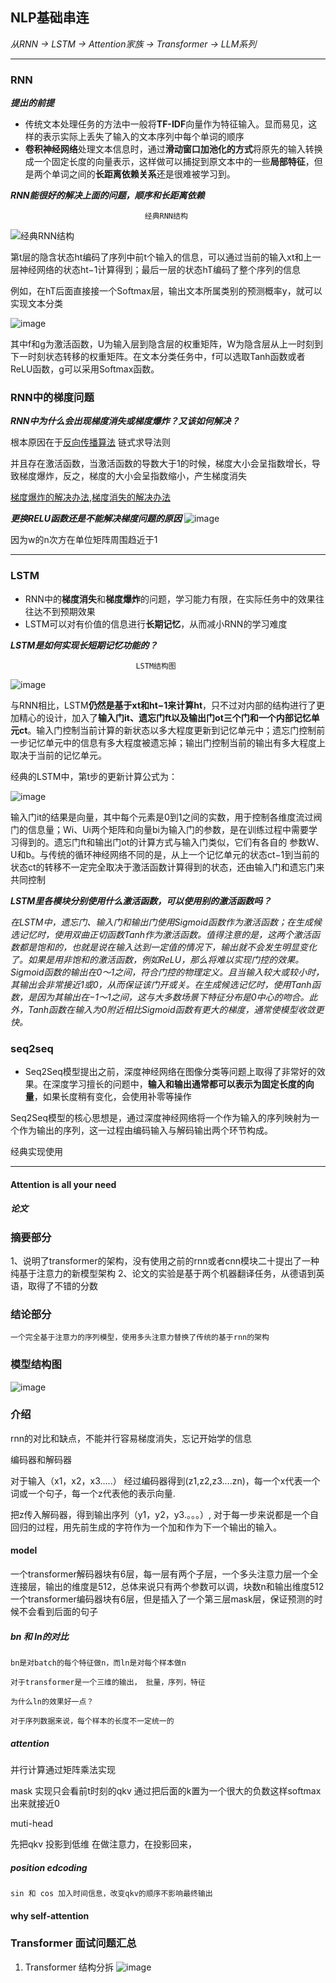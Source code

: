 ## NLP基础串连
_从RNN -> LSTM -> Attention家族 -> Transformer -> LLM系列_

---
### RNN 

_**提出的前提**_

- 传统文本处理任务的方法中一般将**TF-IDF**向量作为特征输入。显而易见，这样的表示实际上丢失了输入的文本序列中每个单词的顺序
- **卷积神经网络**处理文本信息时，通过**滑动窗口加池化的方式**将原先的输入转换成一个固定长度的向量表示，这样做可以捕捉到原文本中的一些**局部特征**，但是两个单词之间的**长距离依赖关系**还是很难被学习到。

_**RNN能很好的解决上面的问题，顺序和长距离依赖**_

                                  经典RNN结构

![经典RNN结构](https://github.com/space-zxs/ML-DL/assets/77714764/0b05a54c-d670-492d-a0cd-855b4542f133)

                                  
第t层的隐含状态ht编码了序列中前t个输入的信息，可以通过当前的输入xt和上一层神经网络的状态ht−1计算得到；最后一层的状态hT编码了整个序列的信息

例如，在hT后面直接接一个Softmax层，输出文本所属类别的预测概率y，就可以实现文本分类

![image](https://github.com/space-zxs/ML-DL/assets/77714764/91730ba8-a90f-4c9d-b262-345ad6156627)

其中f和g为激活函数，U为输入层到隐含层的权重矩阵，W为隐含层从上一时刻到下一时刻状态转移的权重矩阵。在文本分类任务中，f可以选取Tanh函数或者ReLU函数，g可以采用Softmax函数。

### RNN中的梯度问题

_**RNN中为什么会出现梯度消失或梯度爆炸？又该如何解决？**_

根本原因在于[反向传播算法](https://www.cnblogs.com/charlotte77/p/5629865.html) 链式求导法则

并且存在激活函数，当激活函数的导数大于1的时候，梯度大小会呈指数增长，导致梯度爆炸，反之，梯度的大小会呈指数缩小，产生梯度消失

[梯度爆炸的解决办法](),[梯度消失的解决办法]()

_**更换RELU函数还是不能解决梯度问题的原因**_
![image](https://github.com/space-zxs/ML-DL/assets/77714764/fc8aef27-4cf6-4710-9e3e-2058a4f13938)

因为w的n次方在单位矩阵周围趋近于1

---

### LSTM

- RNN中的**梯度消失**和**梯度爆炸**的问题，学习能力有限，在实际任务中的效果往往达不到预期效果
- LSTM可以对有价值的信息进行**长期记忆**，从而减小RNN的学习难度

_**LSTM是如何实现长短期记忆功能的？**_

                                LSTM结构图
                                
  ![image](https://github.com/space-zxs/ML-DL/assets/77714764/e10a46f3-ea94-4de3-abe2-53507e16d9d0)

与RNN相比，LSTM**仍然是基于xt和ht−1来计算ht**，只不过对内部的结构进行了更加精心的设计，加入了**输入门it、遗忘门ft以及输出门ot三个门和一个内部记忆单元ct**。输入门控制当前计算的新状态以多大程度更新到记忆单元中；遗忘门控制前一步记忆单元中的信息有多大程度被遗忘掉；输出门控制当前的输出有多大程度上取决于当前的记忆单元。

经典的LSTM中，第t步的更新计算公式为：

![image](https://github.com/space-zxs/ML-DL/assets/77714764/108bce27-b08c-46fb-948a-537c6b930188)

输入门it的结果是向量，其中每个元素是0到1之间的实数，用于控制各维度流过阀门的信息量；Wi、Ui两个矩阵和向量bi为输入门的参数，是在训练过程中需要学习得到的。遗忘门ft和输出门ot的计算方式与输入门类似，它们有各自的
参数W、U和b。与传统的循环神经网络不同的是，从上一个记忆单元的状态ct−1到当前的状态ct的转移不一定完全取决于激活函数计算得到的状态，还由输入门和遗忘门来共同控制

_**LSTM里各模块分别使用什么激活函数，可以使用别的激活函数吗？**_


_在LSTM中，遗忘门、输入门和输出门使用Sigmoid函数作为激活函数；在生成候选记忆时，使用双曲正切函数Tanh作为激活函数。值得注意的是，这两个激活函数都是饱和的，也就是说在输入达到一定值的情况下，输出就不会发生明显变化了。如果是用非饱和的激活函数，例如ReLU，那么将难以实现门控的效果。 Sigmoid函数的输出在0～1之间，符合门控的物理定义。且当输入较大或较小时，其输出会非常接近1或0，从而保证该门开或关。在生成候选记忆时，使用Tanh函数，是因为其输出在−1～1之间，这与大多数场景下特征分布是0中心的吻合。此外，Tanh函数在输入为0附近相比Sigmoid函数有更大的梯度，通常使模型收敛更快。_

### seq2seq 

- Seq2Seq模型提出之前，深度神经网络在图像分类等问题上取得了非常好的效果。在深度学习擅长的问题中，**输入和输出通常都可以表示为固定长度的向量**，如果长度稍有变化，会使用补零等操作

Seq2Seq模型的核心思想是，通过深度神经网络将一个作为输入的序列映射为一个作为输出的序列，这一过程由编码输入与解码输出两个环节构成。

经典实现使用

---
#### Attention is all your need
##### 论文
### ###

### 摘要部分 ###
  1、说明了transformer的架构，没有使用之前的rnn或者cnn模块二十提出了一种纯基于注意力的新模型架构
  2、论文的实验是基于两个机器翻译任务，从德语到英语，取得了不错的分数
 
### 结论部分 ### 
    一个完全基于注意力的序列模型，使用多头注意力替换了传统的基于rnn的架构
### 模型结构图 ###
![image](https://github.com/space-zxs/ML-DL/assets/77714764/d8849731-4b63-4f93-9761-c5e917f0222f)



###
### 介绍 ###

rnn的对比和缺点，不能并行容易梯度消失，忘记开始学的信息

编码器和解码器

对于输入（x1，x2，x3.....） 经过编码器得到(z1,z2,z3....zn)，每一个x代表一个词或一个句子，每一个z代表他的表示向量.

把z传入解码器，得到输出序列（y1，y2，y3.。。。）, 对于每一步来说都是一个自回归的过程，用先前生成的字符作为一个加和作为下一个输出的输入。

#### model ####
  一个transformer解码器块有6层，每一层有两个子层，一个多头注意力层一个全连接层，输出的维度是512，总体来说只有两个参数可以调，块数n和输出维度512
  一个transformer编码器块有6层，但是插入了一个第三层mask层，保证预测的时候不会看到后面的句子
  ##### bn 和 ln的对比
    bn是对batch的每个特征做n，而ln是对每个样本做n
    
    对于transformer是一个三维的输出， 批量，序列，特征 
    
    为什么ln的效果好一点？
    
    对于序列数据来说，每个样本的长度不一定统一的
    
  ##### attention
    
    
  并行计算通过矩阵乘法实现
  
  mask 实现只会看前t时刻的qkv  通过把后面的k置为一个很大的负数这样softmax出来就接近0
  
  
  muti-head
  
  先把qkv 投影到低维 在做注意力，在投影回来，
  ##### position edcoding 
    sin 和 cos 加入时间信息，改变qkv的顺序不影响最终输出
    
    
  #### why self-attention 


### Transformer 面试问题汇总

1. Transformer 结构分拆
   ![image](https://github.com/space-zxs/ML-DL/assets/77714764/0464cbf2-15df-4253-aa08-6b52ff25849a)

